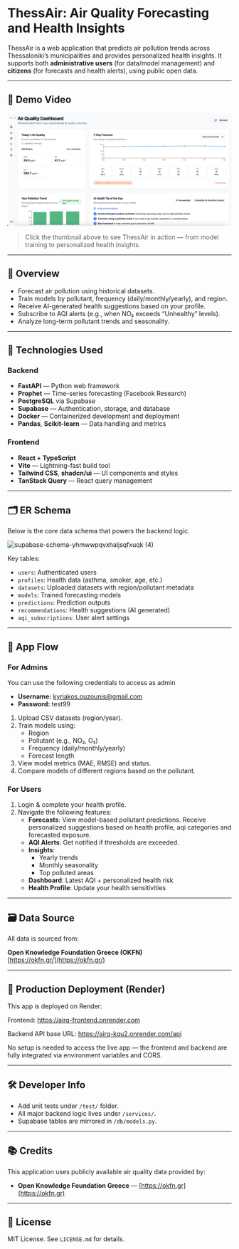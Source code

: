 # ThessAir: Air Quality Forecasting and Health Insights

ThessAir is a web application that predicts air pollution trends across Thessaloniki’s municipalities and provides personalized health insights. It supports both **administrative users** (for data/model management) and **citizens** (for forecasts and health alerts), using public open data.

---

## 🎥 Demo Video

[![Watch the Demo](./assets/video_poster.png)](https://www.loom.com/share/0fcd4d66529848c5b0acd565f90d521c?sid=4adc10ef-a3d4-4df1-9971-1b8079f9fcff)

> Click the thumbnail above to see ThessAir in action — from model training to personalized health insights.

---

## 📌 Overview

- Forecast air pollution using historical datasets.
- Train models by pollutant, frequency (daily/monthly/yearly), and region.
- Receive AI-generated health suggestions based on your profile.
- Subscribe to AQI alerts (e.g., when NO₂ exceeds “Unhealthy” levels).
- Analyze long-term pollutant trends and seasonality.

---

## 🧠 Technologies Used

### Backend
- **FastAPI** — Python web framework
- **Prophet** — Time-series forecasting (Facebook Research)
- **PostgreSQL** via Supabase
- **Supabase** — Authentication, storage, and database
- **Docker** — Containerized development and deployment
- **Pandas**, **Scikit-learn** — Data handling and metrics

### Frontend
- **React + TypeScript**
- **Vite** — Lightning-fast build tool
- **Tailwind CSS**, **shadcn/ui** — UI components and styles
- **TanStack Query** — React query management

---

## 🗂 ER Schema

Below is the core data schema that powers the backend logic.

![supabase-schema-yhmwwpqvxhaljsqfxuqk (4)](https://github.com/user-attachments/assets/e56a3c7d-78ad-4b80-9be8-639001edc739)

Key tables:
- `users`: Authenticated users
- `profiles`: Health data (asthma, smoker, age, etc.)
- `datasets`: Uploaded datasets with region/pollutant metadata
- `models`: Trained forecasting models
- `predictions`: Prediction outputs
- `recommendations`: Health suggestions (AI generated)
- `aqi_subscriptions`: User alert settings

---

## 🔁 App Flow

### For Admins
You can use the following credentials to access as admin
- **Username:** kyriakos.ouzounis@gmail.com
- **Password:** test99

1. Upload CSV datasets (region/year).
2. Train models using:
   - Region
   - Pollutant (e.g., NO₂, O₃)
   - Frequency (daily/monthly/yearly)
   - Forecast length
3. View model metrics (MAE, RMSE) and status.
4. Compare models of different regions based on the pollutant.

### For Users
1. Login & complete your health profile.
2. Navigate the following features:
   - **Forecasts**: View model-based pollutant predictions. 
     Receive personalized suggestions based on health profile, aqi categories and forecasted exposure.
   - **AQI Alerts**: Get notified if thresholds are exceeded.
   - **Insights**:
     - Yearly trends
     - Monthly seasonality
     - Top polluted areas
   - **Dashboard**: Latest AQI + personalized health risk
   - **Health Profile**: Update your health sensitivities

---

## 🗃 Data Source

All data is sourced from:

**Open Knowledge Foundation Greece (OKFN)**  
[https://okfn.gr/](https://okfn.gr/)

---

## 🚀 Production Deployment (Render)

This app is deployed on Render:

Frontend: https://airq-frontend.onrender.com

Backend API base URL: https://airq-kqu2.onrender.com/api

No setup is needed to access the live app — the frontend and backend are fully integrated via environment variables and CORS.

---

## 🛠 Developer Info

- Add unit tests under `/test/` folder.
- All major backend logic lives under `/services/`.
- Supabase tables are mirrored in `/db/models.py`.

---

## 📚 Credits

This application uses publicly available air quality data provided by:

- **Open Knowledge Foundation Greece** — [https://okfn.gr](https://okfn.gr)

---

## 🤝 License

MIT License. See `LICENSE.md` for details.
